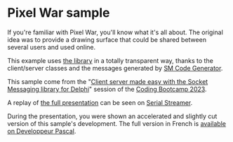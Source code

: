 # Pixel War sample

If you're familiar with Pixel War, you'll know what it's all about. The original idea was to provide a drawing surface that could be shared between several users and used online.

This example uses [the library](https://socketmessaging.developpeur-pascal.fr/) in a totally transparent way, thanks to the client/server classes and the messages generated by [SM Code Generator](http://smcodegenerator.olfsoftware.fr/).

This sample come from the "[Client server made easy with the Socket Messaging library for Delphi](https://github.com/DeveloppeurPascal/DCB2023-Socket-Messaging-library-and-generator)" session of the [Coding Bootcamp 2023](https://learndelphi.org/coding-bootcamp-2023/).

A replay of [the full presentation](https://serialstreameur.fr/client-server-made-easy-with-the-socket-messaging-library-for-delphi-coding-bootcamp-2023.html) can be seen on [Serial Streamer](https://serialstreameur.fr/).

During the presentation, you were shown an accelerated and slightly cut version of this sample's development. The full version in French is [available on Developpeur Pascal](https://developpeur-pascal.fr/developper-un-espace-de-dessin-a-plusieurs-en-reseau-sous-le-principe-de-la-pixel-war.html).
